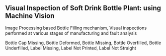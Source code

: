 ## Visual Inspection of Soft Drink Bottle Plant: using Machine Vision

Image Processing based Bottle Filling mechanism, Visual inspections performed at various stages of manufacturing and fault analysis

Bottle Cap Missing, Bottle Deformed, Bottle Missing, Bottle Overfilled, Bottle Underfilled, Label Missing,
Label Not Printed, Label Not Straight
